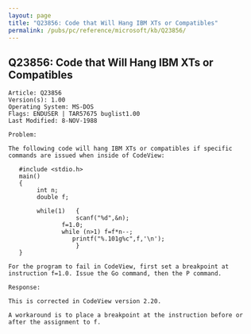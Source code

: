 ```yaml
---
layout: page
title: "Q23856: Code that Will Hang IBM XTs or Compatibles"
permalink: /pubs/pc/reference/microsoft/kb/Q23856/
---
```


## Q23856: Code that Will Hang IBM XTs or Compatibles

	Article: Q23856
	Version(s): 1.00
	Operating System: MS-DOS
	Flags: ENDUSER | TAR57675 buglist1.00
	Last Modified: 8-NOV-1988
	
	Problem:
	
	The following code will hang IBM XTs or compatibles if specific
	commands are issued when inside of CodeView:
	
	   #include <stdio.h>
	   main()
	   {
	        int n;
	        double f;
	
	        while(1)   {
	                   scanf("%d",&n);
	               f=1.0;
	               while (n>1) f=f*n--;
	                  printf("%.101g%c",f,'\n');
	                   }
	   }
	
	For the program to fail in CodeView, first set a breakpoint at
	instruction f=1.0. Issue the Go command, then the P command.
	
	Response:
	
	This is corrected in CodeView version 2.20.
	
	A workaround is to place a breakpoint at the instruction before or
	after the assignment to f.
